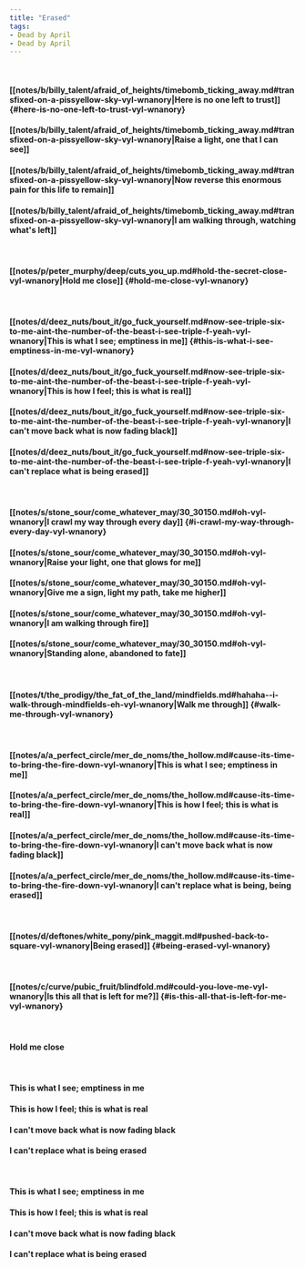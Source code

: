 ```yaml
---
title: "Erased"
tags:
- Dead by April
- Dead by April
---
```

&nbsp;
#### [[notes/b/billy_talent/afraid_of_heights/timebomb_ticking_away.md#transfixed-on-a-pissyellow-sky-vyl-wnanory|Here is no one left to trust]] {#here-is-no-one-left-to-trust-vyl-wnanory}
#### [[notes/b/billy_talent/afraid_of_heights/timebomb_ticking_away.md#transfixed-on-a-pissyellow-sky-vyl-wnanory|Raise a light, one that I can see]]
#### [[notes/b/billy_talent/afraid_of_heights/timebomb_ticking_away.md#transfixed-on-a-pissyellow-sky-vyl-wnanory|Now reverse this enormous pain for this life to remain]]
#### [[notes/b/billy_talent/afraid_of_heights/timebomb_ticking_away.md#transfixed-on-a-pissyellow-sky-vyl-wnanory|I am walking through, watching what's left]]
&nbsp;
#### [[notes/p/peter_murphy/deep/cuts_you_up.md#hold-the-secret-close-vyl-wnanory|Hold me close]] {#hold-me-close-vyl-wnanory}
&nbsp;
#### [[notes/d/deez_nuts/bout_it/go_fuck_yourself.md#now-see-triple-six-to-me-aint-the-number-of-the-beast-i-see-triple-f-yeah-vyl-wnanory|This is what I see; emptiness in me]] {#this-is-what-i-see-emptiness-in-me-vyl-wnanory}
#### [[notes/d/deez_nuts/bout_it/go_fuck_yourself.md#now-see-triple-six-to-me-aint-the-number-of-the-beast-i-see-triple-f-yeah-vyl-wnanory|This is how I feel; this is what is real]]
#### [[notes/d/deez_nuts/bout_it/go_fuck_yourself.md#now-see-triple-six-to-me-aint-the-number-of-the-beast-i-see-triple-f-yeah-vyl-wnanory|I can't move back what is now fading black]]
#### [[notes/d/deez_nuts/bout_it/go_fuck_yourself.md#now-see-triple-six-to-me-aint-the-number-of-the-beast-i-see-triple-f-yeah-vyl-wnanory|I can't replace what is being erased]]
&nbsp;
#### [[notes/s/stone_sour/come_whatever_may/30_30150.md#oh-vyl-wnanory|I crawl my way through every day]] {#i-crawl-my-way-through-every-day-vyl-wnanory}
#### [[notes/s/stone_sour/come_whatever_may/30_30150.md#oh-vyl-wnanory|Raise your light, one that glows for me]]
#### [[notes/s/stone_sour/come_whatever_may/30_30150.md#oh-vyl-wnanory|Give me a sign, light my path, take me higher]]
#### [[notes/s/stone_sour/come_whatever_may/30_30150.md#oh-vyl-wnanory|I am walking through fire]]
#### [[notes/s/stone_sour/come_whatever_may/30_30150.md#oh-vyl-wnanory|Standing alone, abandoned to fate]]
&nbsp;
#### [[notes/t/the_prodigy/the_fat_of_the_land/mindfields.md#hahaha--i-walk-through-mindfields-eh-vyl-wnanory|Walk me through]] {#walk-me-through-vyl-wnanory}
&nbsp;
#### [[notes/a/a_perfect_circle/mer_de_noms/the_hollow.md#cause-its-time-to-bring-the-fire-down-vyl-wnanory|This is what I see; emptiness in me]]
#### [[notes/a/a_perfect_circle/mer_de_noms/the_hollow.md#cause-its-time-to-bring-the-fire-down-vyl-wnanory|This is how I feel; this is what is real]]
#### [[notes/a/a_perfect_circle/mer_de_noms/the_hollow.md#cause-its-time-to-bring-the-fire-down-vyl-wnanory|I can't move back what is now fading black]]
#### [[notes/a/a_perfect_circle/mer_de_noms/the_hollow.md#cause-its-time-to-bring-the-fire-down-vyl-wnanory|I can't replace what is being, being erased]]
&nbsp;
#### [[notes/d/deftones/white_pony/pink_maggit.md#pushed-back-to-square-vyl-wnanory|Being erased]] {#being-erased-vyl-wnanory}
&nbsp;
#### [[notes/c/curve/pubic_fruit/blindfold.md#could-you-love-me-vyl-wnanory|Is this all that is left for me?]] {#is-this-all-that-is-left-for-me-vyl-wnanory}
&nbsp;
#### Hold me close
&nbsp;
#### This is what I see; emptiness in me
#### This is how I feel; this is what is real
#### I can't move back what is now fading black
#### I can't replace what is being erased
&nbsp;
#### This is what I see; emptiness in me
#### This is how I feel; this is what is real
#### I can't move back what is now fading black
#### I can't replace what is being erased
